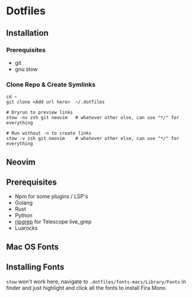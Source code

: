 # Dotfiles

## Installation

### Prerequisites
- git
- gnu stow

### Clone Repo & Create Symlinks
```
cd ~
git clone <Add url here>  ~/.dotfiles

# Dryrun to preview links
stow -nv zsh git neovim   # whatever other else, can use "*/" for everything

# Run without -n to create links
stow -v zsh git neovim    # whatever other else, can use "*/" for everything
```

## Neovim

## Prerequisites
- Npm for some plugins / LSP's
- Golang
- Rust
- Python
- [ripgrep](https://github.com/BurntSushi/ripgrep) for Telescope live_grep
- Luarocks

## Mac OS Fonts

## Installing Fonts
`stow` won't work here, navigate to `.dotfiles/fonts-macs/Library/Fonts` in finder and just highlight and click all the fonts to install Fira Mono

